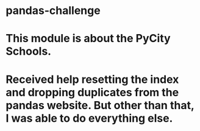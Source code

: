 # pandas-challenge
# This module is about the PyCity Schools.
# Received help resetting the index and dropping duplicates from the pandas website. But other than that, I was able to do everything else. 
